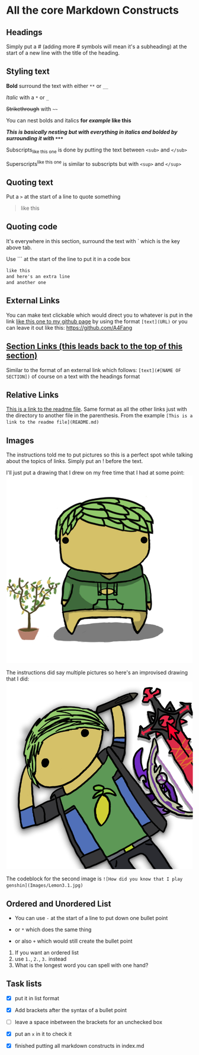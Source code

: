 # All the core Markdown Constructs

## Headings

Simply put a # (adding more # symbols will mean it's a subheading) at the start of a new line with the title of the heading.

## Styling text

**Bold** surround the text with either `**` or `__`

*Italic* with a `*` or `_`

~~Strikethrough~~ with `~~`

You can nest bolds and italics **for *example* like this**

***This is basically nesting but with everything in italics and bolded by surrounding it with `***`***

Subscripts<sub>like this one</sub> is done by putting the text between `<sub>` and `</sub>`

Superscripts<sup>like this one</sup> is similar to subscripts but with `<sup>` and `</sup>`

## Quoting text

Put a `>` at the start of a line to quote something

> like this

## Quoting code

It's everywhere in this section, surround the text with ` which is the key above tab.

Use ``` at the start of the line to put it in a code box

```
like this
and here's an extra line
and another one
```

## External Links

You can make text clickable which would direct you to whatever is put in the link [like this one to my github page](https://github.com/A4Fang) by using the format `[text](URL)` or you can leave it out like this: https://github.com/A4Fang

## [Section Links (this leads back to the top of this section)](#headings)

Similar to the format of an external link which follows: `[text](#[NAME OF SECTION])` of course on a text with the headings format

## Relative Links

[This is a link to the readme file](README.md). Same format as all the other links just with the directory to another file in the parenthesis. From the example `[This is a link to the readme file](README.md)`

## Images

The instructions told me to put pictures so this is a perfect spot while talking about the topics of links. Simply put an ! before the text.

I'll just put a drawing that I drew on my free time that I had at some point: ![meh](Images/AndyStyleLemon.jpg)

The instructions did say multiple pictures so here's an improvised drawing that I did: ![How did you know that I play genshin](Images/Lemon3.1.jpg)

The codeblock for the second image is `![How did you know that I play genshin](Images/Lemon3.1.jpg)`

## Ordered and Unordered List

- You can use `-` at the start of a line to put down one bullet point
* or `*` which does the same thing
+ or also `+` which would still create the bullet point

1. If you want an ordered list
2. use `1.`, `2.`, `3.` instead
3. What is the longest word you can spell with one hand?

## Task lists

- [x] put it in list format
- [x] Add brackets after the syntax of a bullet point
- [ ] leave a space inbetween the brackets for an unchecked box
- [x] put an `x` in it to check it
- [x] finished putting all markdown constructs in index.md

